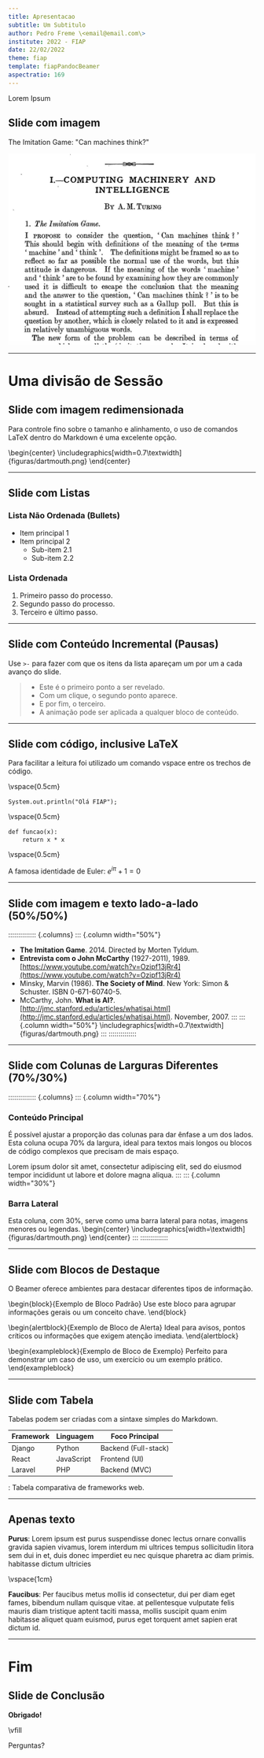 ```yaml
---
title: Apresentacao
subtitle: Um Subtitulo
author: Pedro Freme \<email@email.com\>
institute: 2022 - FIAP
date: 22/02/2022
theme: fiap
template: fiapPandocBeamer
aspectratio: 169
---
```


Lorem Ipsum

## Slide com imagem

The Imitation Game: "Can machines think?"

![Turing's paper. Nota: O caminho 'figuras/turing.jpg' deve existir localmente.](figuras/turing.jpg)

---

# Uma divisão de Sessão

## Slide com imagem redimensionada

Para controle fino sobre o tamanho e alinhamento, o uso de comandos LaTeX dentro do Markdown é uma excelente opção.

\begin{center}
\includegraphics[width=0.7\textwidth]{figuras/dartmouth.png}
\end{center}

---

## Slide com Listas

### Lista Não Ordenada (Bullets)
* Item principal 1
* Item principal 2
    * Sub-item 2.1
    * Sub-item 2.2

### Lista Ordenada
1. Primeiro passo do processo.
2. Segundo passo do processo.
3. Terceiro e último passo.

---

## Slide com Conteúdo Incremental (Pausas)

Use `>-` para fazer com que os itens da lista apareçam um por um a cada avanço do slide.

> - Este é o primeiro ponto a ser revelado.
> - Com um clique, o segundo ponto aparece.
> - E por fim, o terceiro.
> - A animação pode ser aplicada a qualquer bloco de conteúdo.

---

## Slide com código, inclusive LaTeX

Para facilitar a leitura foi utilizado um comando vspace entre os trechos de código.

\vspace{0.5cm}

```{.java}
System.out.println("Olá FIAP");
````

\vspace{0.5cm}

```{.python}
def funcao(x):
    return x * x
```

\vspace{0.5cm}

A famosa identidade de Euler: $e^{i\pi} + 1 = 0$

-----

## Slide com imagem e texto lado-a-lado (50%/50%)

:::::::::::::: {.columns}
::: {.column width="50%"}

  * **The Imitation Game**. 2014. Directed by Morten Tyldum.
  * **Entrevista com o John McCarthy** (1927-2011), 1989. [https://www.youtube.com/watch?v=Ozipf13jRr4](https://www.youtube.com/watch?v=Ozipf13jRr4)
  * Minsky, Marvin (1986). **The Society of Mind**. New York: Simon & Schuster. ISBN 0-671-60740-5.
  * McCarthy, John. **What is AI?**. [http://jmc.stanford.edu/articles/whatisai.html](http://jmc.stanford.edu/articles/whatisai.html). November, 2007.
:::
::: {.column width="50%"}
\includegraphics[width=0.7\textwidth]{figuras/dartmouth.png}
:::
::::::::::::::

-----

## Slide com Colunas de Larguras Diferentes (70%/30%)

:::::::::::::: {.columns}
::: {.column width="70%"}

### Conteúdo Principal

É possível ajustar a proporção das colunas para dar ênfase a um dos lados. Esta coluna ocupa 70% da largura, ideal para textos mais longos ou blocos de código complexos que precisam de mais espaço.

Lorem ipsum dolor sit amet, consectetur adipiscing elit, sed do eiusmod tempor incididunt ut labore et dolore magna aliqua.
:::
::: {.column width="30%"}

### Barra Lateral

Esta coluna, com 30%, serve como uma barra lateral para notas, imagens menores ou legendas.
\begin{center}
\includegraphics[width=\textwidth]{figuras/dartmouth.png}
\end{center}
:::
::::::::::::::

-----

## Slide com Blocos de Destaque

O Beamer oferece ambientes para destacar diferentes tipos de informação.

\begin{block}{Exemplo de Bloco Padrão}
Use este bloco para agrupar informações gerais ou um conceito chave.
\end{block}

\begin{alertblock}{Exemplo de Bloco de Alerta}
Ideal para avisos, pontos críticos ou informações que exigem atenção imediata.
\end{alertblock}

\begin{exampleblock}{Exemplo de Bloco de Exemplo}
Perfeito para demonstrar um caso de uso, um exercício ou um exemplo prático.
\end{exampleblock}

-----

## Slide com Tabela

Tabelas podem ser criadas com a sintaxe simples do Markdown.

| Framework       | Linguagem     | Foco Principal      |
|-----------------|---------------|---------------------|
| Django          | Python        | Backend (Full-stack)|
| React           | JavaScript    | Frontend (UI)       |
| Laravel         | PHP           | Backend (MVC)       |

: Tabela comparativa de frameworks web.

-----

## Apenas texto

**Purus**: Lorem ipsum est purus suspendisse donec lectus ornare convallis gravida sapien vivamus, lorem interdum mi ultrices tempus sollicitudin litora sem dui in et, duis donec imperdiet eu nec quisque pharetra ac diam primis. habitasse dictum ultricies

\vspace{1cm}

**Faucibus**: Per faucibus metus mollis id consectetur, dui per diam eget fames, bibendum nullam quisque vitae. at pellentesque vulputate felis mauris diam tristique aptent taciti massa, mollis suscipit quam enim habitasse aliquet quam euismod, purus eget torquent amet sapien erat dictum id.

-----

# Fim

## Slide de Conclusão

**Obrigado!**

\vfill

Perguntas?

